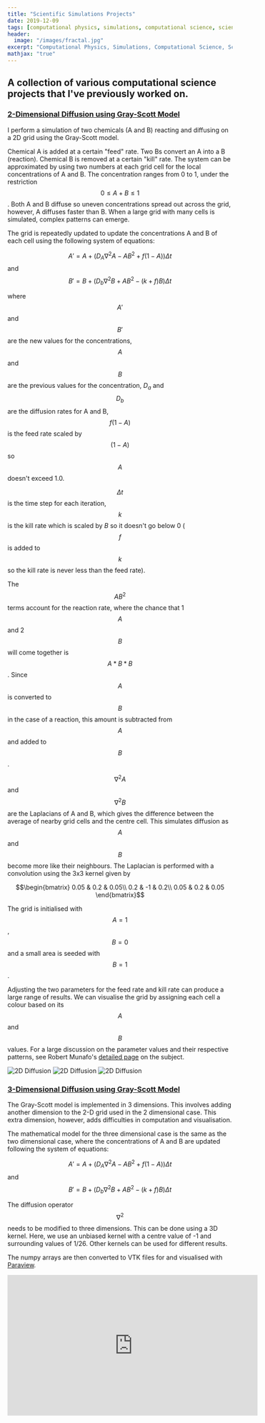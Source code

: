 ```yaml
---
title: "Scientific Simulations Projects"
date: 2019-12-09
tags: [computational physics, simulations, computational science, scientific computing]
header:
  image: "/images/fractal.jpg"
excerpt: "Computational Physics, Simulations, Computational Science, Scientific Computing"
mathjax: "true"
---
```



## A collection of various computational science projects that I've previously worked on.

### [2-Dimensional Diffusion using Gray-Scott Model](https://nbviewer.jupyter.org/github/moe9195/Diffusion/blob/master/2D_diffusion.ipynb)

I perform a simulation of two chemicals (A and B) reacting and diffusing on a 2D grid using the Gray-Scott model.

Chemical A is added at a certain "feed" rate. Two Bs convert an A into a B (reaction). Chemical B is removed at a certain "kill" rate. The system can be approximated by using two numbers at each grid cell for the local concentrations of A and B. The concentration ranges from 0 to 1, under the restriction $$0 \leq A+B \leq 1$$. Both A and B diffuse so uneven concentrations spread out across the grid, however, A diffuses faster than B. When a large grid with many cells is simulated, complex patterns can emerge.
 
The grid is repeatedly updated to update the concentrations A and B of each cell using the following system of equations:

$$A' = A + (D_{A}\nabla^{2}A - AB^{2} + f(1-A))\Delta t$$
and
$$B' = B + (D_{b}\nabla^{2}B + AB^{2} - (k+f)B)\Delta t$$

where $$A'$$ and $$B'$$ are the new values for the concentrations, $$A$$ and $$B$$ are the previous values for the concentration, $D_{a}$ and $$D_{b}$$ are the diffusion rates for A and B, $$f(1-A)$$ is the feed rate scaled by $$(1-A)$$ so $$A$$ doesn't exceed 1.0.

$$\Delta t$$ is the time step for each iteration, $$k$$ is the kill rate which is scaled by $B$ so it doesn't go below 0 ($$f$$ is added to $$k$$ so the kill rate is never less than the feed rate).

The $$AB^{2}$$ terms account for the reaction rate, where the chance that 1 $$A$$ and 2 $$B$$ will come together is $$A*B*B$$. Since $$A$$ is converted to $$B$$ in the case of a reaction, this amount is subtracted from $$A$$ and added to $$B$$.

$$\nabla^{2}A$$ and $$\nabla^{2}B$$ are the Laplacians of A and B, which gives the difference between the average of nearby grid cells and the centre cell. This simulates diffusion as $$A$$ and $$B$$ become more like their neighbours. The Laplacian is performed with a convolution using the 3x3 kernel given by

$$\begin{bmatrix}
0.05 & 0.2 & 0.05\\ 
0.2 & -1 & 0.2\\ 
0.05 & 0.2 & 0.05
\end{bmatrix}$$

The grid is initialised with $$A = 1$$, $$B = 0$$ and a small area is seeded with $$B = 1$$.

Adjusting the two parameters for the feed rate and kill rate can produce a large range of results. We can visualise the grid by assigning each cell a colour based on its $$A$$ and $$B$$ values. For a large discussion on the parameter values and their respective patterns, see Robert Munafo's [detailed page](http://mrob.com/pub/comp/xmorphia/pearson-classes.html) on the subject.

 <img src="{{ site.url }}{{ site.baseurl }}/images/diff1.png" alt="2D Diffusion">
 <img src="{{ site.url }}{{ site.baseurl }}/images/diff2.png" alt="2D Diffusion">
 <img src="{{ site.url }}{{ site.baseurl }}/images/diff3.png" alt="2D Diffusion">
 
### [3-Dimensional Diffusion using Gray-Scott Model](https://nbviewer.jupyter.org/github/moe9195/Diffusion/blob/master/2D_diffusion.ipynb)
 
 The Gray-Scott model is implemented in 3 dimensions. This involves adding another dimension to the 2-D grid used in the 2 dimensional case. This extra dimension, however, adds difficulties in computation and visualisation. 

The mathematical model for the three dimensional case is the same as the two dimensional case, where the concentrations of A and B are updated following the system of equations:

$$A' = A + (D_{A}\nabla^{2}A - AB^{2} + f(1-A))\Delta t$$
and
$$B' = B + (D_{b}\nabla^{2}B + AB^{2} - (k+f)B)\Delta t$$

The diffusion operator $$\nabla^2$$ needs to be modified to three dimensions. This can be done using a 3D kernel. Here, we use an unbiased kernel with a centre value of -1 and surrounding values of 1/26. Other kernels can be used for different results.

The numpy arrays are then converted to VTK files for and visualised with [Paraview](https://www.paraview.org/).
 
 <iframe width="560" height="315" src="https://www.youtube.com/embed/w1hZURf2Y1Y" frameborder="0" allow="autoplay; encrypted-media" allowfullscreen></iframe>

